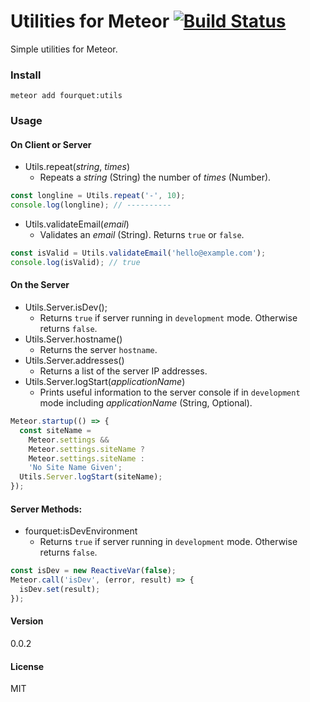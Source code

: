 # Utilities for Meteor [![Build Status](https://travis-ci.org/fourquet/meteor-package-utils.svg?branch=master)](https://travis-ci.org/fourquet/meteor-package-utils)

Simple utilities for Meteor.

### Install
`meteor add fourquet:utils`

### Usage

#### On Client or Server

* Utils.repeat(*string*, *times*)
  * Repeats a *string* (String) the number of *times* (Number).

```js
const longline = Utils.repeat('-', 10);
console.log(longline); // ----------
```
* Utils.validateEmail(*email*)
  * Validates an *email* (String). Returns `true` or `false`.

```js
const isValid = Utils.validateEmail('hello@example.com');
console.log(isValid); // true
```

#### On the Server
  * Utils.Server.isDev();
    * Returns `true` if server running in `development` mode. Otherwise returns `false`.
  * Utils.Server.hostname()
    * Returns the server `hostname`.
  * Utils.Server.addresses()
    * Returns a list of the server IP addresses.
  * Utils.Server.logStart(*applicationName*)
    * Prints useful information to the server console if in `development` mode including *applicationName* (String, Optional).

```js
Meteor.startup(() => {
  const siteName =
    Meteor.settings &&
    Meteor.settings.siteName ?
    Meteor.settings.siteName :
    'No Site Name Given';
  Utils.Server.logStart(siteName);
});
```

#### Server Methods:
  * fourquet:isDevEnvironment
    * Returns `true` if server running in `development` mode. Otherwise returns `false`.

```js
const isDev = new ReactiveVar(false);
Meteor.call('isDev', (error, result) => {
  isDev.set(result);
});
```

#### Version
0.0.2

#### License
MIT
